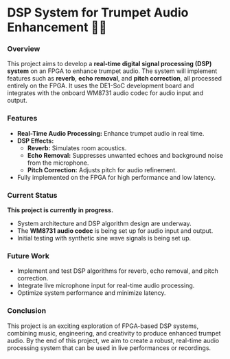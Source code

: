 # **DSP System for Trumpet Audio Enhancement** 🎺✨  

### **Overview**  
This project aims to develop a **real-time digital signal processing (DSP) system** on an FPGA to enhance trumpet audio. The system will implement features such as **reverb**, **echo removal**, and **pitch correction**, all processed entirely on the FPGA. It uses the DE1-SoC development board and integrates with the onboard WM8731 audio codec for audio input and output.

### **Features**  
- **Real-Time Audio Processing:** Enhance trumpet audio in real time.  
- **DSP Effects:**  
  - **Reverb:** Simulates room acoustics.  
  - **Echo Removal:** Suppresses unwanted echoes and background noise from the microphone.  
  - **Pitch Correction:** Adjusts pitch for audio refinement.  
- Fully implemented on the FPGA for high performance and low latency.  

### **Current Status**  
**This project is currently in progress.**  
- System architecture and DSP algorithm design are underway.
- The **WM8731 audio codec** is being set up for audio input and output. 
- Initial testing with synthetic sine wave signals is being set up.

### **Future Work**  
- Implement and test DSP algorithms for reverb, echo removal, and pitch correction.  
- Integrate live microphone input for real-time audio processing.  
- Optimize system performance and minimize latency.

### **Conclusion**
This project is an exciting exploration of FPGA-based DSP systems, combining music, engineering, and creativity to produce enhanced trumpet audio. By the end of this project, we aim to create a robust, real-time audio processing system that can be used in live performances or recordings.
